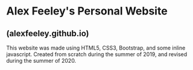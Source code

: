 # Alex Feeley's Personal Website
## (alexfeeley.github.io)

This website was made using HTML5, CSS3, Bootstrap, and some inline javascript. Created
from scratch during the summer of 2019, and revised during the summer of 2020. 